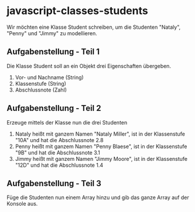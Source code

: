 # javascript-classes-students

Wir möchten eine Klasse Student schreiben, um die Studenten "Nataly", "Penny" und "Jimmy" zu modellieren.

## Aufgabenstellung - Teil 1
Die Klasse Student soll an ein Objekt drei Eigenschaften übergeben.
1. Vor- und Nachname (String)
2. Klassenstufe (String)
3. Abschlussnote (Zahl)

## Aufgabenstellung - Teil 2
Erzeuge mittels der Klasse nun die drei Studenten

1. Nataly heißt mit ganzem Namen "Nataly Miller", ist in der Klassenstufe "10A" und hat die Abschlussnote 2.8
2. Penny heißt mit ganzem Namen "Penny Blaese", ist in der Klassenstufe "9B" und hat die Abschlussnote 3.1
3. Jimmy heißt mit ganzem Namen "Jimmy Moore", ist in der Klassenstufe "12D" und hat die Abschlussnote 1.4

## Aufgabenstellung - Teil 3
Füge die Studenten nun einem Array hinzu und gib das ganze Array auf der Konsole aus.
